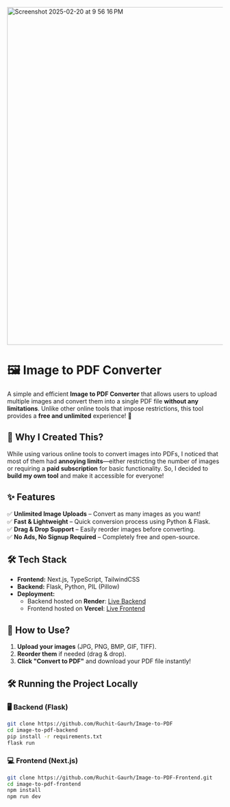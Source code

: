 <img width="789" alt="Screenshot 2025-02-20 at 9 56 16 PM" src="https://github.com/user-attachments/assets/0ffad027-14d4-4cf4-b97b-d9c611013b07" />

# 🖼️ Image to PDF Converter
 

A simple and efficient **Image to PDF Converter** that allows users to upload multiple images and convert them into a single PDF file **without any limitations**. Unlike other online tools that impose restrictions, this tool provides a **free and unlimited** experience! 🚀  

## 🌟 Why I Created This?  
While using various online tools to convert images into PDFs, I noticed that most of them had **annoying limits**—either restricting the number of images or requiring a **paid subscription** for basic functionality. So, I decided to **build my own tool** and make it accessible for everyone!  

## ✨ Features  
✅ **Unlimited Image Uploads** – Convert as many images as you want!  
✅ **Fast & Lightweight** – Quick conversion process using Python & Flask.  
✅ **Drag & Drop Support** – Easily reorder images before converting.  
✅ **No Ads, No Signup Required** – Completely free and open-source.  

## 🛠️ Tech Stack  
- **Frontend:** Next.js, TypeScript, TailwindCSS  
- **Backend:** Flask, Python, PIL (Pillow)  
- **Deployment:**  
  - Backend hosted on **Render**: [Live Backend](https://image-to-pdf-fcfj.onrender.com)  
  - Frontend hosted on **Vercel**: [Live Frontend](http://converter-green-xi.vercel.app)  

## 🚀 How to Use?  
1. **Upload your images** (JPG, PNG, BMP, GIF, TIFF).  
2. **Reorder them** if needed (drag & drop).  
3. **Click "Convert to PDF"** and download your PDF file instantly!  

## 🛠️ Running the Project Locally  

### 🖥 Backend (Flask)  
```sh
git clone https://github.com/Ruchit-Gaurh/Image-to-PDF 
cd image-to-pdf-backend  
pip install -r requirements.txt  
flask run
```

### 💻 Frontend (Next.js) 
```sh
git clone https://github.com/Ruchit-Gaurh/Image-to-PDF-Frontend.git
cd image-to-pdf-frontend  
npm install  
npm run dev  
```
